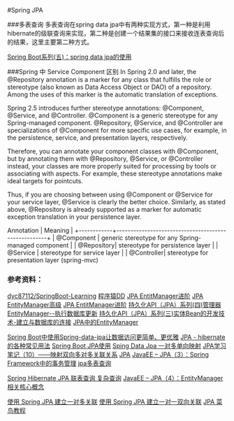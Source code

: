 #Spring JPA


###多表查询
多表查询在spring data jpa中有两种实现方式，第一种是利用hibernate的级联查询来实现，第二种是创建一个结果集的接口来接收连表查询后的结果，这里主要第二种方式。

[Spring Boot系列(五)：spring data jpa的使用](http://www.jianshu.com/p/63ab3b985144)


###Spring 中 Service Component 区别
In Spring 2.0 and later, the @Repository annotation is a marker for any class that fulfills the role or stereotype (also known as Data Access Object or DAO) of a repository. Among the uses of this marker is the automatic translation of exceptions.

Spring 2.5 introduces further stereotype annotations: @Component, @Service, and @Controller. @Component is a generic stereotype for any Spring-managed component. @Repository, @Service, and @Controller are specializations of @Component for more specific use cases, for example, in the persistence, service, and presentation layers, respectively.

Therefore, you can annotate your component classes with @Component, but by annotating them with @Repository, @Service, or @Controller instead, your classes are more properly suited for processing by tools or associating with aspects. For example, these stereotype annotations make ideal targets for pointcuts.

Thus, if you are choosing between using @Component or @Service for your service layer, @Service is clearly the better choice. Similarly, as stated above, @Repository is already supported as a marker for automatic exception translation in your persistence layer.

 Annotation | Meaning                                             |
+------------+-----------------------------------------------------+
| @Component | generic stereotype for any Spring-managed component |
| @Repository| stereotype for persistence layer                    |
| @Service   | stereotype for service layer                        |
| @Controller| stereotype for presentation layer (spring-mvc) 



[](http://blog.csdn.net/xiao190128/article/details/54890759)

### 参考资料：
[dyc87112/SpringBoot-Learning](https://github.com/dyc87112/SpringBoot-Learning)
[程序猿DD](http://blog.didispace.com/)
[JPA EntitManager进阶](http://www.tuicool.com/articles/BFBJfqa)
[JPA EntityManager高级](http://blog.csdn.net/han_yankun2009/article/details/45401935)
[ JPA EntitManager进阶](http://blog.csdn.net/han_yankun2009/article/details/45395271)
[持久化API（JPA）系列(四)管理器EntityManager--执行数据库更新](http://blog.csdn.net/zhaolijing2012/article/details/44783049?utm_source=tuicool&utm_medium=referral)
[持久化API（JPA）系列(三)实体Bean的开发技术-建立与数据库的连接](http://blog.csdn.net/zhaolijing2012/article/details/44775589?utm_source=tuicool&utm_medium=referral)
[JPA中的EntityManager](http://blog.csdn.net/wangyongxia921/article/details/44224479?utm_source=tuicool&utm_medium=referral)


[Spring Boot中使用Spring-data-jpa让数据访问更简单、更优雅](http://blog.didispace.com/springbootdata2/?utm_source=tuicool&utm_medium=referral)
[JPA - hibernate 的各种常见用法](http://www.cnblogs.com/fengru/p/5922793.html?utm_source=tuicool&utm_medium=referral)
[Spring Boot JPA使用](http://www.cnblogs.com/ityouknow/p/5891443.html)
[Sping Data Jpa 一对多单向映射](http://blog.csdn.net/strommaybin/article/details/54582598?utm_source=tuicool&utm_medium=referral)
[ JPA学习笔记（10）——映射双向多对多关联关系](http://blog.csdn.net/u010837612/article/details/47808975?utm_source=tuicool&utm_medium=referral)
[JPA](http://blog.csdn.net/u010837612/article/category/5732811)
[]()
[JavaEE – JPA（3）：Spring Framework中的事务管理](http://www.importnew.com/22570.html?utm_source=tuicool&utm_medium=referral)
[]()
[jpa多表查询](http://www.cnblogs.com/linjiqin/archive/2011/02/11/1951375.html)

[Spring Hibernate JPA 联表查询 复杂查询](http://www.cnblogs.com/jiangxiaoyaoblog/p/5635152.html)
[](JPA的查询语言—JPQL的关联查询)
[JavaEE – JPA（4）：EntityManager相关核心概念](http://www.importnew.com/22576.html?utm_source=tuicool&utm_medium=referral)

[使用 Spring JPA 建立一对多关联](http://blog.tangjiujun.com/jpa-one-to-many.html?utm_source=tuicool&utm_medium=referral)
[使用 Spring JPA 建立一对一双向关联](http://blog.tangjiujun.com/jpa-one-to-one.html?utm_source=tuicool&utm_medium=referral)
[JPA 菜鸟教程](http://www.jianshu.com/c/1b694d6f459a)
[]()





